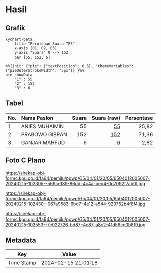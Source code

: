 # Hasil

## Grafik

```mermaid
xychart-beta
    title "Perolehan Suara TPS"
    x-axis [01, 02, 03]
    y-axis "Suara" 0 --> 152
    bar [55, 152, 6]
```

```mermaid
%%{init: {"pie": {"textPosition": 0.5}, "themeVariables": {"pieOuterStrokeWidth": "5px"}} }%%
pie showData
    "1" : 55
    "2" : 152
    "3" : 6
```

## Tabel

| No. | Nama Paslon    | Suara | Suara (raw) | Persentase |
|:--- |:-------------- | -----:| -----------:| ----------:|
| 1   | ANIES MUHAIMIN | 55    | [55][p-1]   | 25,82      |
| 2   | PRABOWO GIBRAN | 152   | [152][p-2]  | 71,36      |
| 3   | GANJAR MAHFUD  | 6     | [6][p-3]    | 2,82       |


[p-1]: https://github.com/gigit-pemilu/pemilu-2024-65-kalimantan-utara/blob/main/pilpres/hitung-suara/sub/65-kalimantan-utara/sub/04-tana-tidung/sub/01-sesayap/sub/2005-tideng-pale-timur/sub/007-tps/sub/paslon-1.txt
[p-2]: https://github.com/gigit-pemilu/pemilu-2024-65-kalimantan-utara/blob/main/pilpres/hitung-suara/sub/65-kalimantan-utara/sub/04-tana-tidung/sub/01-sesayap/sub/2005-tideng-pale-timur/sub/007-tps/sub/paslon-2.txt
[p-3]: https://github.com/gigit-pemilu/pemilu-2024-65-kalimantan-utara/blob/main/pilpres/hitung-suara/sub/65-kalimantan-utara/sub/04-tana-tidung/sub/01-sesayap/sub/2005-tideng-pale-timur/sub/007-tps/sub/paslon-3.txt

## Foto C Plano

https://sirekap-obj-formc.kpu.go.id/fa64/pemilu/ppwp/65/04/01/20/05/6504012005007-20240215-102305--569ce189-86dd-4c4a-bed4-0d7092f7ab0f.jpg

https://sirekap-obj-formc.kpu.go.id/fa64/pemilu/ppwp/65/04/01/20/05/6504012005007-20240215-102430--067a9583-6bd7-4e12-a544-929752b4f8f4.jpg

https://sirekap-obj-formc.kpu.go.id/fa64/pemilu/ppwp/65/04/01/20/05/6504012005007-20240215-102553--7e022726-bd87-4c87-a8c2-41d56ce0b8f9.jpg


## Metadata

| Key        | Value               |
| ---------- | ------------------- |
| Time Stamp | 2024-02-15 21:01:18 |



